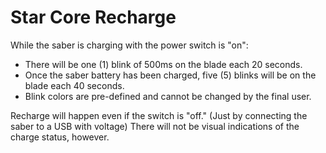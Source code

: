 # Star Core Recharge

While the saber is charging with the power switch is "on":

- There will be one (1) blink of 500ms on the blade each 20 seconds.
- Once the saber battery has been charged, five (5) blinks will be on the blade each 40 seconds.
- Blink colors are pre-defined and cannot be changed by the final user.

Recharge will happen even if the switch is "off." (Just by connecting the saber to a USB with voltage) There will not be visual indications of the charge status, however.